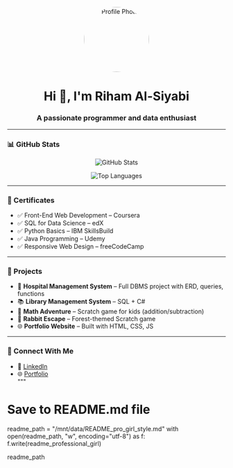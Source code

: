 <p align="center">
  <img src="https://avatars.githubusercontent.com/u/0000000?v=4" width="150" height="150" style="border-radius: 50%;" alt="Profile Photo" />
</p>







<h1 align="center">Hi 👋, I'm Riham Al-Siyabi</h1>
<h3 align="center">A passionate programmer and data enthusiast</h3>

---

### 📊 GitHub Stats

<p align="center">
  <img src="https://github-readme-stats.vercel.app/api?username=Riham2025&show_icons=true&theme=rose_pine" alt="GitHub Stats" />
</p>

<p align="center">
  <img src="https://github-readme-stats.vercel.app/api/top-langs/?username=Riham2025&layout=compact&theme=rose_pine" alt="Top Languages" />
</p>

---

### 🏅 Certificates

- ✅ Front-End Web Development – Coursera  
- ✅ SQL for Data Science – edX  
- ✅ Python Basics – IBM SkillsBuild  
- ✅ Java Programming – Udemy  
- ✅ Responsive Web Design – freeCodeCamp  

---

### 🚀 Projects

- 🏥 **Hospital Management System** – Full DBMS project with ERD, queries, functions  
- 📚 **Library Management System** – SQL + C#  
- 🔢 **Math Adventure** – Scratch game for kids (addition/subtraction)  
- 🐰 **Rabbit Escape** – Forest-themed Scratch game  
- 🌐 **Portfolio Website** – Built with HTML, CSS, JS  

---

### 💬 Connect With Me

- 💼 [LinkedIn](https://www.linkedin.com/in/yourprofile)  
- 🌐 [Portfolio](https://yourwebsite.com)  
"""

# Save to README.md file
readme_path = "/mnt/data/README_pro_girl_style.md"
with open(readme_path, "w", encoding="utf-8") as f:
    f.write(readme_professional_girl)

readme_path

